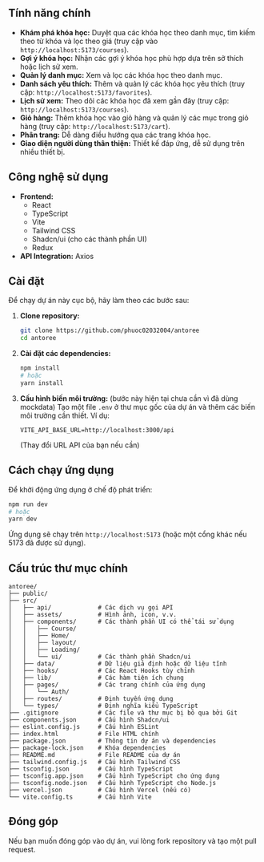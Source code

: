 ## Tính năng chính

*   **Khám phá khóa học:** Duyệt qua các khóa học theo danh mục, tìm kiếm theo từ khóa và lọc theo giá (truy cập vào `http://localhost:5173/courses`).
*   **Gợi ý khóa học:** Nhận các gợi ý khóa học phù hợp dựa trên sở thích hoặc lịch sử xem.
*   **Quản lý danh mục:** Xem và lọc các khóa học theo danh mục.
*   **Danh sách yêu thích:** Thêm và quản lý các khóa học yêu thích (truy cập: `http://localhost:5173/favorites`).
*   **Lịch sử xem:** Theo dõi các khóa học đã xem gần đây (truy cập: `http://localhost:5173/courses`).
*   **Giỏ hàng:** Thêm khóa học vào giỏ hàng và quản lý các mục trong giỏ hàng (truy cập: `http://localhost:5173/cart`).
*   **Phân trang:** Dễ dàng điều hướng qua các trang khóa học.
*   **Giao diện người dùng thân thiện:** Thiết kế đáp ứng, dễ sử dụng trên nhiều thiết bị.

## Công nghệ sử dụng

*   **Frontend:**
    *   React
    *   TypeScript
    *   Vite
    *   Tailwind CSS
    *   Shadcn/ui (cho các thành phần UI)
    *   Redux
*   **API Integration:** Axios

## Cài đặt

Để chạy dự án này cục bộ, hãy làm theo các bước sau:

1.  **Clone repository:**
    ```bash
    git clone https://github.com/phuoc02032004/antoree
    cd antoree
    ```

2.  **Cài đặt các dependencies:**
    ```bash
    npm install
    # hoặc
    yarn install
    ```

3.  **Cấu hình biến môi trường:** (bước này hiện tại chưa cần vì đã dùng mockdata)
    Tạo một file `.env` ở thư mục gốc của dự án và thêm các biến môi trường cần thiết. Ví dụ:
    ```
    VITE_API_BASE_URL=http://localhost:3000/api
    ```
    (Thay đổi URL API của bạn nếu cần)

## Cách chạy ứng dụng

Để khởi động ứng dụng ở chế độ phát triển:

```bash
npm run dev
# hoặc
yarn dev
```

Ứng dụng sẽ chạy trên `http://localhost:5173` (hoặc một cổng khác nếu 5173 đã được sử dụng).

## Cấu trúc thư mục chính

```
antoree/
├── public/
├── src/
│   ├── api/             # Các dịch vụ gọi API
│   ├── assets/          # Hình ảnh, icon, v.v.
│   ├── components/      # Các thành phần UI có thể tái sử dụng
│   │   ├── Course/
│   │   ├── Home/
│   │   ├── layout/
│   │   ├── Loading/
│   │   └── ui/          # Các thành phần Shadcn/ui
│   ├── data/            # Dữ liệu giả định hoặc dữ liệu tĩnh
│   ├── hooks/           # Các React Hooks tùy chỉnh
│   ├── lib/             # Các hàm tiện ích chung
│   ├── pages/           # Các trang chính của ứng dụng
│   │   └── Auth/
│   ├── routes/          # Định tuyến ứng dụng
│   └── types/           # Định nghĩa kiểu TypeScript
├── .gitignore           # Các file và thư mục bị bỏ qua bởi Git
├── components.json      # Cấu hình Shadcn/ui
├── eslint.config.js     # Cấu hình ESLint
├── index.html           # File HTML chính
├── package.json         # Thông tin dự án và dependencies
├── package-lock.json    # Khóa dependencies
├── README.md            # File README của dự án
├── tailwind.config.js   # Cấu hình Tailwind CSS
├── tsconfig.json        # Cấu hình TypeScript
├── tsconfig.app.json    # Cấu hình TypeScript cho ứng dụng
├── tsconfig.node.json   # Cấu hình TypeScript cho Node.js
├── vercel.json          # Cấu hình Vercel (nếu có)
└── vite.config.ts       # Cấu hình Vite
```

## Đóng góp

Nếu bạn muốn đóng góp vào dự án, vui lòng fork repository và tạo một pull request.


